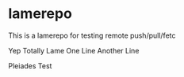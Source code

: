 # lamerepo
This is a lamerepo for testing remote push/pull/fetc


Yep Totally Lame
One Line
Another Line

Pleiades Test
